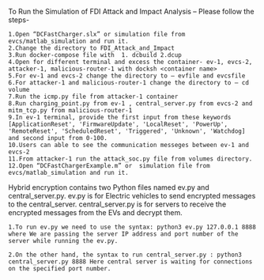 To Run the Simulation of FDI Attack and Impact Analysis – Please follow the steps-  

	1.Open “DCFastCharger.slx” or simulation file from evcs/matlab_simulation and run it. 
	2.Change the directory to FDI_Attack_and_Impact 
	3.Run docker-compose file with  1. dcbuild 2.dcup 
	4.Open for different terminal and excess the container- ev-1, evcs-2, attacker-1, malicious-router-1 with docksh <container name> 
	5.For ev-1 and evcs-2 change the directory to – evfile and evcsfile 
	6.For attacker-1 and malicious-router-1 change the directory to – cd volume 
	7.Run the icmp.py file from attacker-1 container 
	8.Run charging_point.py from ev-1 , central_server.py from evcs-2 and mitm_tcp.py from malicious-router-1 
	9.In ev-1 terminal, provide the first input from these keywords [ApplicationReset', 'FirmwareUpdate', 'LocalReset', 'PowerUp', 'RemoteReset', 'ScheduledReset', 'Triggered', 'Unknown', 'Watchdog] and second input from 0-100.  
	10.Users can able to see the communication messeges between ev-1 and evcs-2 
 	11.From attacker-1 run the attack_soc.py file from volumes directory. 
	12.Open “DCFastChargerExample.m” or  simulation file from evcs/matlab_simulation and run it. 

 

 
Hybrid encryption contains two Python files named ev.py and central_server.py. ev.py is for Electric vehicles to send encrypted messages to the central_server. central_server.py is for servers to receive the encrypted messages from the EVs and decrypt them. 

	1.To run ev.py we need to use the syntax: python3 ev.py 127.0.0.1 8888  where We are passing the server IP address and port number of the server while running the ev.py.  

	2.On the other hand, the syntax to run central_server.py : python3 central_server.py 8888 Here central server is waiting for connections on the specified port number. 

 